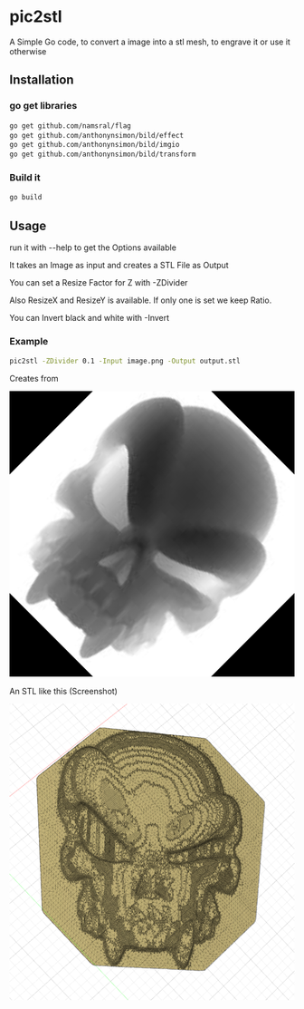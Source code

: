 # pic2stl
A Simple Go code, to convert a image into a stl mesh, to engrave it or use it otherwise

## Installation

### go get libraries
```bash 
go get github.com/namsral/flag
go get github.com/anthonynsimon/bild/effect
go get github.com/anthonynsimon/bild/imgio
go get github.com/anthonynsimon/bild/transform
```
### Build it
```bash
go build
```

## Usage

run it with --help to get the Options available

It takes an Image as input and creates a STL File as Output

You can set a Resize Factor for Z with -ZDivider

Also ResizeX and ResizeY is available. If only one is set we keep Ratio.

You can Invert black and white with -Invert


### Example

```bash 
pic2stl -ZDivider 0.1 -Input image.png -Output output.stl
```

Creates from

![input image](https://github.com/ToasterKTN/pic2stl/blob/master/image.png?raw=true "Input Image")

An STL like this  (Screenshot)

![output image](https://github.com/ToasterKTN/pic2stl/blob/master/screenshot.png?raw=true "Screenshot Image")

